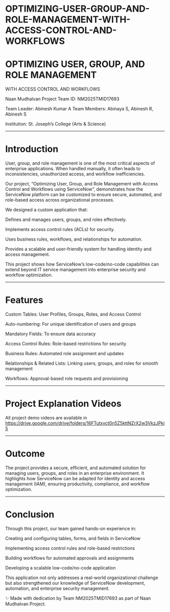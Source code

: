 # OPTIMIZING-USER-GROUP-AND-ROLE-MANAGEMENT-WITH-ACCESS-CONTROL-AND-WORKFLOWS


# OPTIMIZING USER, GROUP, AND ROLE MANAGEMENT

WITH ACCESS CONTROL AND WORKFLOWS

Naan Mudhalvan Project
Team ID: NM2025TMID17693

Team Leader: Abinesh Kumar A
Team Members: Abinaya S, Abinesh R, Abinesh S

Institution: St. Joseph’s College (Arts & Science)


---

# Introduction

User, group, and role management is one of the most critical aspects of enterprise applications. When handled manually, it often leads to inconsistencies, unauthorized access, and workflow inefficiencies.

Our project, “Optimizing User, Group, and Role Management with Access Control and Workflows using ServiceNow”, demonstrates how the ServiceNow platform can be customized to ensure secure, automated, and role-based access across organizational processes.

We designed a custom application that:

Defines and manages users, groups, and roles effectively.

Implements access control rules (ACLs) for security.

Uses business rules, workflows, and relationships for automation.

Provides a scalable and user-friendly system for handling identity and access management.


This project shows how ServiceNow’s low-code/no-code capabilities can extend beyond IT service management into enterprise security and workflow optimization.


---

# Features

Custom Tables: User Profiles, Groups, Roles, and Access Control

Auto-numbering: For unique identification of users and groups

Mandatory Fields: To ensure data accuracy

Access Control Rules: Role-based restrictions for security

Business Rules: Automated role assignment and updates

Relationships & Related Lists: Linking users, groups, and roles for smooth management

Workflows: Approval-based role requests and provisioning



---

# Project Explanation Videos

All project demo videos are available in https://drive.google.com/drive/folders/16FTutxvct0n5Z5kttNZrX2w3VkzJPki5

---

# Outcome

The project provides a secure, efficient, and automated solution for managing users, groups, and roles in an enterprise environment. It highlights how ServiceNow can be adapted for identity and access management (IAM), ensuring productivity, compliance, and workflow optimization.


---

# Conclusion

Through this project, our team gained hands-on experience in:

Creating and configuring tables, forms, and fields in ServiceNow

Implementing access control rules and role-based restrictions

Building workflows for automated approvals and assignments

Developing a scalable low-code/no-code application


This application not only addresses a real-world organizational challenge but also strengthened our knowledge of ServiceNow development, automation, and enterprise security management.

✨ Made with dedication by Team NM2025TMID17693 as part of Naan Mudhalvan Project.
